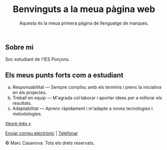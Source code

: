 <!DOCTYPE HTML>
<html lang="ca">
<head>
  <meta charset="UTF-8">
  <meta name="viewport" content="width=device-width, initial-scale=1.0">

</head>
<body>
  <header>
    <h1>Benvinguts a la meua pàgina web</h1>
    <p>Aquesta és la meua primera pàgina de llenguatge de marques.</p>
  </header>

  <main>
    <h2>Sobre mi</h2>
    <p>Soc estudiant de l'IES Porçons.</p>
  </main>

  <section>
    <h2>Els meus punts forts com a estudiant</h2>
    <ol type="a">
      <li>Responsabilitat — Sempre complisc amb els terminis i prenc la iniciativa en els projectes.</li>
      <li>Treball en equip — M'agrada col·laborar i aportar idees per a millorar els resultats.</li>
      <li>Adaptabilitat — Aprenc ràpidament i m'adapte a noves tecnologies i metodologies.</li>
    </ol>
    <p><a href="https://www.exemple.com" target="_blank" rel="noopener noreferrer">Veure més »</a></p>
  </section>

  <footer>
    <p>
      <a href="mailto:info@elteunom.com">Enviar correu electrònic</a> |
      <a href="tel:+1234567890">Telefonar</a>
    </p>
    <p>&#169; Marc Casanova. Tots els drets reservats.</p>
  </footer>
</body>
</html>
